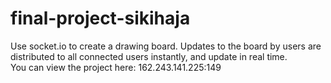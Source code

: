 # final-project-sikihaja

Use socket.io to create a drawing board. Updates to the board by users are distributed to all connected users instantly, and update in real time.<br/>
You can view the project here: 162.243.141.225:149<br/>

